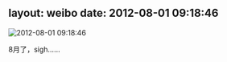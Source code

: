 layout: weibo
date: 2012-08-01 09:18:46
---
<meta name="referrer" content="no-referrer" />

<img src="/images/renren.ico" style="float: left;"/>2012-08-01 09:18:46

8月了，sigh……

